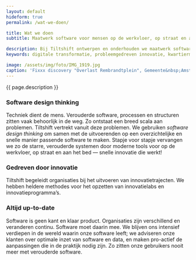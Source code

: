 ```yaml
---
layout: default
hideform: true
permalink: /wat-we-doen/

title: Wat we doen
subtitle: Maatwerk software voor mensen op de werkvloer, op straat en aan het bed

description: Bij Tiltshift ontwerpen en onderhouden we maatwerk software voor de overheid en de publieke sector.
keywords: digitale transformatie, probleemgedreven innovatie, kwartiermaker, human centered design, software design thinking, service design, lean startup, lean ux, agile development, xp, scrum, labs, apps, projecten, advies, consultancy, publieke sector, mens centraal, common ground, open source

image: /assets/img/foto/IMG_1919.jpg
caption: 'Fixxx discovery "Overlast Rembrandtplein", Gemeente&nbsp;Amsterdam'
---
```

{{ page.description }}

### Software design thinking
Techniek dient de mens. Verouderde software, processen en structuren zitten vaak behoorlijk in de weg. Zo ontstaat een breed scala aan problemen. Tiltshift vertrekt vanuit deze problemen. We gebruiken *software design thinking* om samen met de uitvoerenden op een overzichtelijke en snelle manier passende software te maken. Stapje voor stapje vervangen we zo de starre, verouderde systemen door moderne tools voor op de werkvloer, op straat en aan het bed — snelle innovatie die werkt!

### Gedreven door innovatie
Tiltshift begeleidt organisaties bij het uitvoeren van innovatietrajecten. We hebben heldere methodes voor het opzetten van innovatielabs en innovatieprogramma’s.

### Altijd up-to-date
Software is geen kant en klaar product. Organisaties zijn verschillend en veranderen continu. Software moet daarin mee. We blijven ons intensief verdiepen in de wereld waarin onze software leeft; we adviseren onze klanten over optimale inzet van software en data, en maken pro-actief de aanpassingen die in de praktijk nodig zijn. Zo zitten onze gebruikers nooit meer met verouderde software.
